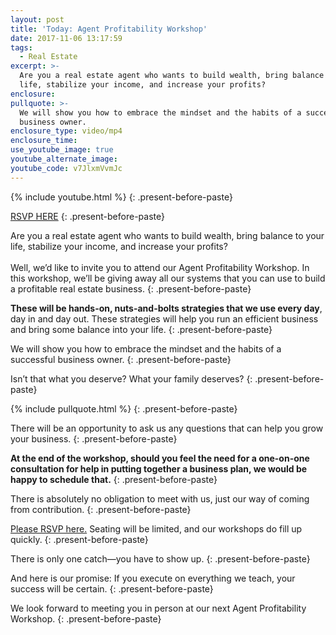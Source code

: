 ```yaml
---
layout: post
title: 'Today: Agent Profitability Workshop'
date: 2017-11-06 13:17:59
tags:
  - Real Estate
excerpt: >-
  Are you a real estate agent who wants to build wealth, bring balance to your
  life, stabilize your income, and increase your profits?
enclosure:
pullquote: >-
  We will show you how to embrace the mindset and the habits of a successful
  business owner.
enclosure_type: video/mp4
enclosure_time:
use_youtube_image: true
youtube_alternate_image:
youtube_code: v7JlxmVvmJc
---
```



{% include youtube.html %}
{: .present-before-paste}

[RSVP HERE](https://www.kwhonoluluevents.com/business-planning)
{: .present-before-paste}

Are you a real estate agent who wants to build wealth, bring balance to your life, stabilize your income, and increase your profits?<br><br>Well, we’d like to invite you to attend our Agent Profitability Workshop. In this workshop, we’ll be giving away all our systems that you can use to build a profitable real estate business.
{: .present-before-paste}

**These will be hands-on, nuts-and-bolts strategies that we use every day**, day in and day out. These strategies will help you run an efficient business and bring some balance into your life.
{: .present-before-paste}

We will show you how to embrace the mindset and the habits of a successful business owner.
{: .present-before-paste}

Isn’t that what you deserve? What your family deserves?
{: .present-before-paste}

{% include pullquote.html %}
{: .present-before-paste}

There will be an opportunity to ask us any questions that can help you grow your business.
{: .present-before-paste}

**At the end of the workshop, should you feel the need for a one-on-one consultation for help in putting together a business plan, we would be happy to schedule that.**
{: .present-before-paste}

There is absolutely no obligation to meet with us, just our way of coming from contribution.
{: .present-before-paste}

[Please RSVP here.](https://www.kwhonoluluevents.com/business-planning) Seating will be limited, and our workshops do fill up quickly.
{: .present-before-paste}

There is only one catch—you have to show up.
{: .present-before-paste}

And here is our promise: If you execute on everything we teach, your success will be certain.
{: .present-before-paste}

We look forward to meeting you in person at our next Agent Profitability Workshop.
{: .present-before-paste}